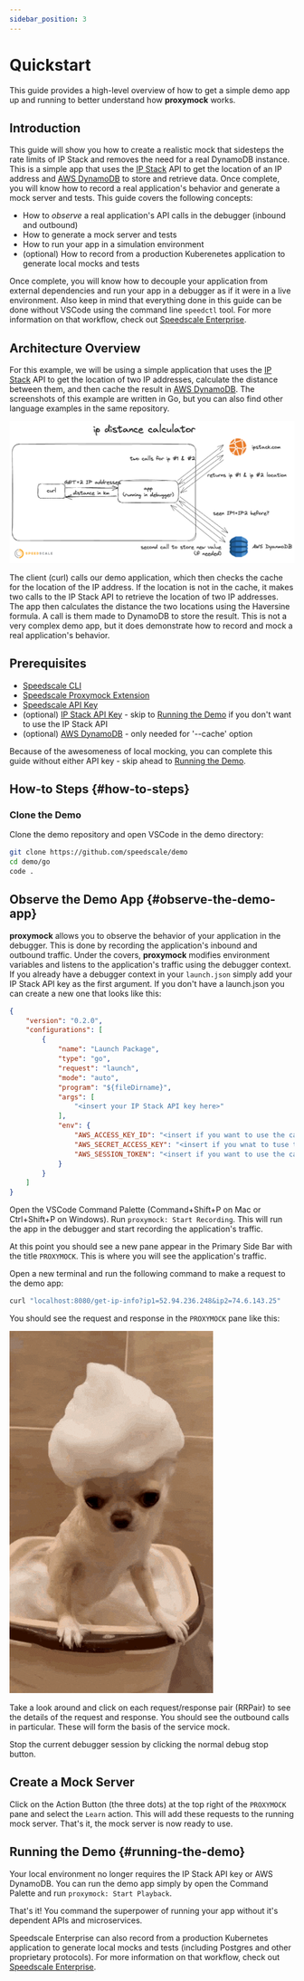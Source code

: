 ```yaml
---
sidebar_position: 3
---
```


# Quickstart

This guide provides a high-level overview of how to get a simple demo app up and running to better understand how **proxymock** works.

## Introduction

This guide will show you how to create a realistic mock that sidesteps the rate limits of IP Stack and removes the need for a real DynamoDB instance. This is a simple app that uses the [IP Stack](https://ipstack.com/) API to get the location of an IP address and [AWS DynamoDB](https://aws.amazon.com/dynamodb/) to store and retrieve data. Once complete, you will know how to record a real application's behavior and generate a mock server and tests. This guide covers the following concepts:

* How to *observe* a real application's API calls in the debugger (inbound and outbound)
* How to generate a mock server and tests
* How to run your app in a simulation environment
* (optional) How to record from a production Kuberenetes application to generate local mocks and tests

Once complete, you will know how to decouple your application from external dependencies and run your app in a debugger as if it were in a live environment. Also keep in mind that everything done in this guide can be done without VSCode using the command line `speedctl` tool. For more information on that workflow, check out [Speedscale Enterprise](../../intro.md).

## Architecture Overview

For this example, we will be using a simple application that uses the [IP Stack](https://ipstack.com/) API to get the location of two IP addresses, calculate the distance between them, and then cache the result in [AWS DynamoDB](https://aws.amazon.com/dynamodb/). The screenshots of this example are written in Go, but you can also find other language examples in the same repository.

![Architecture Overview](./quickstart/ip-lookup-demo-architecture.png)

The client (curl) calls our demo application, which then checks the cache for the location of the IP address. If the location is not in the cache, it makes two calls to the IP Stack API to retrieve the location of two IP addresses. The app then calculates the distance the two locations using the Haversine formula. A call is them made to DynamoDB to store the result. This is not a very complex demo app, but it does demonstrate how to record and mock a real application's behavior.

## Prerequisites

* [Speedscale CLI](./installation.md#install-speedctl)
* [Speedscale Proxymock Extension](./installation.md#install-proxymock-extension)
* [Speedscale API Key](./api-key.md)
* (optional) [IP Stack API Key](https://ipstack.com/) - skip to [Running the Demo](#running-the-demo) if you don't want to use the IP Stack API
* (optional) [AWS DynamoDB](https://aws.amazon.com/dynamodb/) - only needed for '--cache' option

Because of the awesomeness of local mocking, you can complete this guide without either API key - skip ahead to [Running the Demo](#running-the-demo).

## How-to Steps {#how-to-steps}

### Clone the Demo

Clone the demo repository and open VSCode in the demo directory:

```bash
git clone https://github.com/speedscale/demo
cd demo/go
code .
```

## Observe the Demo App {#observe-the-demo-app}

**proxymock** allows you to observe the behavior of your application in the debugger. This is done by recording the application's inbound and outbound traffic. Under the covers, **proxymock** modifies environment variables and listens to the application's traffic using the debugger context. If you already have a debugger context in your `launch.json` simply add your IP Stack API key as the first argument. If you don't have a launch.json you can create a new one that looks like this:

```json
{
    "version": "0.2.0",
    "configurations": [
        {
            "name": "Launch Package",
            "type": "go",
            "request": "launch",
            "mode": "auto",
            "program": "${fileDirname}",
            "args": [
                "<insert your IP Stack API key here>"
            ],
            "env": {
                "AWS_ACCESS_KEY_ID": "<insert if you want to use the cache>",
                "AWS_SECRET_ACCESS_KEY": "<insert if you wnat to tuse the cahce>",
                "AWS_SESSION_TOKEN": "<insert if you want to use the cache>"
            }
        }
    ]
}
```

Open the VSCode Command Palette (Command+Shift+P on Mac or Ctrl+Shift+P on Windows).  Run `proxymock: Start Recording`. This will run the app in the debugger and start recording the application's traffic.

At this point you should see a new pane appear in the Primary Side Bar with the title `PROXYMOCK`. This is where you will see the application's traffic.

Open a new terminal and run the following command to make a request to the demo app:

```bash
curl "localhost:8080/get-ip-info?ip1=52.94.236.248&ip2=74.6.143.25"
```

You should see the request and response in the `PROXYMOCK` pane like this:

![request and response](./overview.gif)

Take a look around and click on each request/response pair (RRPair) to see the details of the request and response. You should see the outbound calls in particular. These will form the basis of the service mock.

Stop the current debugger session by clicking the normal debug stop button.

## Create a Mock Server

Click on the Action Button (the three dots) at the top right of the `PROXYMOCK` pane and select the `Learn` action. This will add these requests to the running mock server. That's it, the mock server is now ready to use.

## Running the Demo {#running-the-demo}

Your local environment no longer requires the IP Stack API key or AWS DynamoDB. You can run the demo app simply by open the Command Palette and run `proxymock: Start Playback`.

That's it! You command the superpower of running your app without it's dependent APIs and microservices.

Speedscale Enterprise can also record from a production Kubernetes application to generate local mocks and tests (including Postgres and other proprietary protocols). For more information on that workflow, check out [Speedscale Enterprise](../../intro.md).
